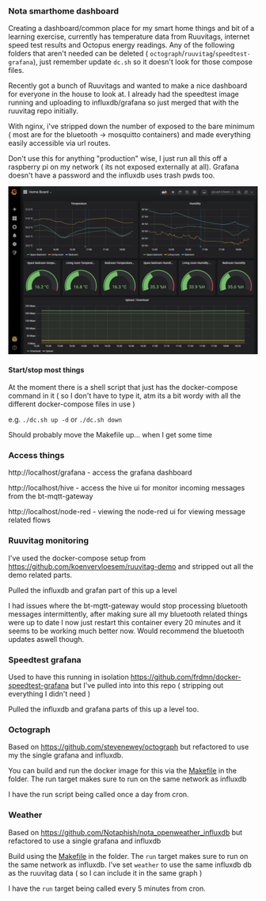 ### Nota smarthome dashboard

Creating a dashboard/common place for my smart home things and bit of a learning exercise, currently has temperature data from Ruuvitags, internet speed test results and Octopus energy readings. Any of the following folders that aren't needed can be deleted ( `octograph`/`ruuvitag`/`speedtest-grafana`), just remember update `dc.sh` so it doesn't look for those compose files.

Recently got a bunch of Ruuvitags and wanted to make a nice dashboard for everyone in the house to look at. I already had the speedtest image running and uploading to influxdb/grafana so just merged that with the ruuvitag repo initially.

With nginx, i've stripped down the number of exposed to the bare minimum ( most are for the bluetooth -> mosquitto containers) and made everything easily accessible via url routes.

Don't use this for anything "production" wise, I just run all this off a raspberry pi on my network ( its not exposed externally at all). Grafana doesn't have a password and the influxdb uses trash pwds too.

![Image of the main dashboard](./home_dashboard_example.png)

#### Start/stop most things

At the moment there is a shell script that just has the docker-compose command in it ( so I don't have to type it, atm its a bit wordy with all the different docker-compose files in use )

e.g. `./dc.sh up -d` or `./dc.sh down`

Should probably move the Makefile up... when I get some time

### Access things

http://localhost/grafana - access the grafana dashboard

http://localhost/hive - access the hive ui for monitor incoming messages from the bt-mqtt-gateway

http://localhost/node-red - viewing the node-red ui for viewing message related flows

### Ruuvitag monitoring

I've used the docker-compose setup from https://github.com/koenvervloesem/ruuvitag-demo and stripped out all the demo related parts.

Pulled the influxdb and grafan part of this up a level

I had issues where the bt-mgtt-gateway would stop processing bluetooth messages intermittently, after making sure all my bluetooth related things were up to date I now just restart this container every 20 minutes and it seems to be working much better now.
Would recommend the bluetooth updates aswell though.

### Speedtest grafana 

Used to have this running in isolation https://github.com/frdmn/docker-speedtest-grafana but I've pulled into into this repo ( stripping out everything I didn't need )

Pulled the influxdb and grafana parts of this up a level too.

### Octograph

Based on https://github.com/stevenewey/octograph but refactored to use my the single grafana and influxdb.

You can build and run the docker image for this via the [Makefile](octograph/Makefile) in the folder. The run target makes sure to run on the same network as influxdb

I have the run script being called once a day from cron.

### Weather

Based on https://github.com/Notaphish/nota_openweather_influxdb but refactored to use a single grafana and influxdb

Build using the [Makefile](weather/Makefile) in the folder. The `run` target makes sure to run on the same network as influxdb. I've set `weather` to use the same influxdb db as the ruuvitag data ( so I can include it in the same graph )

I have the `run` target being called every 5 minutes from cron.